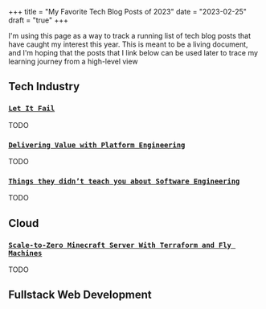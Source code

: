 +++
title = "My Favorite Tech Blog Posts of 2023"
date = "2023-02-25"
draft = "true"
+++

I'm using this page as a way to track a running list of tech blog posts that have caught my interest this year. This is meant to be a living document, and I'm hoping that the posts that I link below can be used later to trace my learning journey from a high-level view

## Tech Industry

### [`Let It Fail`](https://www.maxcountryman.com/articles/let-it-fail)

TODO

### [`Delivering Value with Platform Engineering`](https://www.maxcountryman.com/articles/delivering-value-with-platform-engineering)

TODO

### [`Things they didn’t teach you about Software Engineering`](https://vadimkravcenko.com/shorts/things-they-didnt-teach-you/)

TODO

## Cloud

### [`Scale-to-Zero Minecraft Server With Terraform and Fly Machines`](https://fly.io/blog/scale-to-zero-minecraft/)

TODO

## Fullstack Web Development